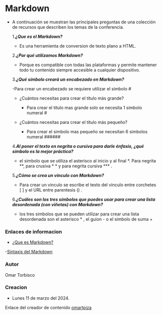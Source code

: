 # Markdown

- A continuación se muestran las principales preguntas de una colección de recursos que describen los temas de la conferencia.
  
  
   1.***¿Que es el Markdown?***
    - Es una herramienta de conversion de texto plano a HTML.
    
   2.***¿Por qué utilizamos Markdown?***
    - Porque es compatible con todas las plataformas y permite mantener todo tu contenido siempre accesible a cualquier dispositivo.
    
   3.***¿Qué símbolo creará un encabezado en Markdown?***
  
    -Para crear un encabezado se requiere utilizar el simbolo #
  
     - ¿Cuántos necesitas para crear el título más grande?
       
       - Para crear el titulo mas grande solo se necesita 1 simbolo numeral #
       
     - ¿Cuántos necesitas para crear el título más pequeño?
       
       - Para crear el simbolo mas pequeño se necesitan 6 simbolos numeral ###### 
  
   4.***Al poner el texto en negrita o cursiva para darle énfasis, ¿qué símbolo es la mejor práctica?***
    - el simbolo que se utiliza el asterisco al inicio y al final *. Para negrita **, para crusiva * * y para negrita cursiva *** .
    
   5.***¿Cómo se crea un vínculo con Markdown?***
    - Para crear un vinculo se escribe el texto del vinculo entre corchetes [ ] y el URL entre parentesis () .
      
   6.***¿Cuáles son los tres símbolos que puedes usar para crear una lista desordenada (con viñetas) con Markdown?***
    - los tres simbolos que se pueden utilizar para crear una lista desordenada son el asterisco * , el guion - o el simbolo de suma +

### Enlaces de informacion

- [¿Que es Markdown?](https://markdown.es/)
  
-[Sintaxis del Markdown](https://docs.github.com/es/get-started/writing-on-github/getting-started-with-writing-and-formatting-on-github/basic-writing-and-formatting-syntax)

### Autor
Omar Torbisco

### Creacion
- Lunes 11 de marzo del 2024.

Enlace del creador de contenido [omartpiza](https://omartpiza.github.io/markdown/)

